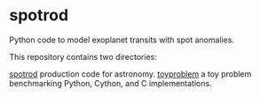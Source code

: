 spotrod
=======

Python code to model exoplanet transits with spot anomalies.

This repository contains two directories:

[spotrod](spotrod) production code for astronomy.
[toyproblem](toyproblem) a toy problem benchmarking Python, Cython, and C implementations.
